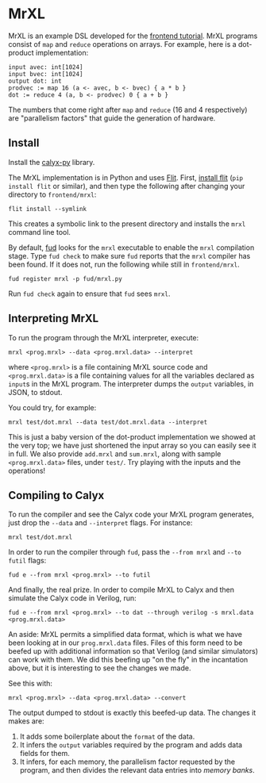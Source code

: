 # MrXL

MrXL is an example DSL developed for the [frontend tutorial][fronttut].
MrXL programs consist of `map` and `reduce` operations on arrays.
For example, here is a dot-product implementation:

    input avec: int[1024]
    input bvec: int[1024]
    output dot: int
    prodvec := map 16 (a <- avec, b <- bvec) { a * b }
    dot := reduce 4 (a, b <- prodvec) 0 { a + b }

The numbers that come right after `map` and `reduce` (16 and 4 respectively) are "parallelism factors" that guide the generation of hardware.


Install
-------

Install the [calyx-py](../calyx-py.md) library.

The MrXL implementation is in Python and uses [Flit][].
First, [install flit][flit] (`pip install flit` or similar), and then type the
following after changing your directory to `frontend/mrxl`:

    flit install --symlink

This creates a symbolic link to the present directory and installs the `mrxl` command line tool.

By default, [fud](../fud) looks for the `mrxl` executable to enable
the `mrxl` compilation stage.
Type `fud check` to make sure `fud` reports that the `mrxl` compiler has been
found. If it does not, run the following while still in `frontend/mrxl`.

    fud register mrxl -p fud/mrxl.py

Run `fud check` again to ensure that `fud` sees `mrxl`.


Interpreting MrXL
-----------------

To run the program through the MrXL interpreter, execute:

    mrxl <prog.mrxl> --data <prog.mrxl.data> --interpret

where `<prog.mrxl>` is a file containing MrXL source code and `<prog.mrxl.data>` is a file containing values for all the variables declared as `input`s in the MrXL program. The interpreter dumps the `output` variables, in JSON, to stdout.

You could try, for example:

    mrxl test/dot.mrxl --data test/dot.mrxl.data --interpret

This is just a baby version of the dot-product implementation we showed at the very top; we have just shortened the input array so you can easily see it in full.
We also provide `add.mrxl` and `sum.mrxl`, along with sample `<prog.mrxl.data>` files, under `test/`. Try playing with the inputs and the operations!


Compiling to Calyx
------------------

To run the compiler and see the Calyx code your MrXL program generates, just drop the `--data` and `--interpret` flags. For instance:

    mrxl test/dot.mrxl

In order to run the compiler through `fud`, pass the `--from mrxl` and `--to futil` flags:

    fud e --from mrxl <prog.mrxl> --to futil

And finally, the real prize. 
In order to compile MrXL to Calyx and then simulate the Calyx code in Verilog, run:

    fud e --from mrxl <prog.mrxl> --to dat --through verilog -s mrxl.data <prog.mrxl.data>

An aside: MrXL permits a simplified data format, which is what we have been looking at in our `prog.mrxl.data` files.
Files of this form need to be beefed up with additional information so that Verilog (and similar simulators) can work with them.
We did this beefing up "on the fly" in the incantation above, but it is interesting to see the changes we made.

See this with:

    mrxl <prog.mrxl> --data <prog.mrxl.data> --convert

The output dumped to stdout is exactly this beefed-up data.
The changes it makes are:
1. It adds some boilerplate about the `format` of the data.
2. It infers the `output` variables required by the program and adds data fields for them.
3. It infers, for each memory, the parallelism factor requested by the program, and then divides the relevant data entries into _memory banks_.


[flit]: https://flit.readthedocs.io/en/latest/index.html
[fronttut]: ../tutorial/frontend-tut.md

